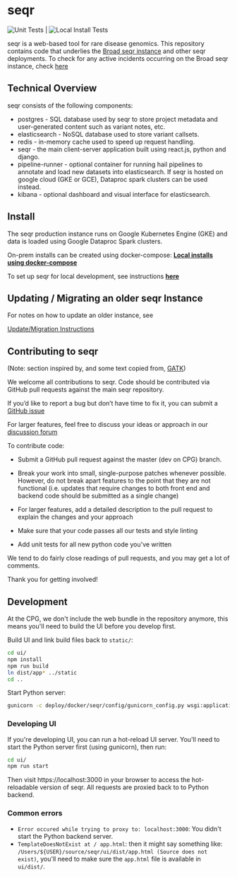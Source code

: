 # seqr

![Unit Tests](https://github.com/populationgenomics/seqr/workflows/Unit%20Tests/badge.svg?branch=main) | ![Local Install Tests](https://github.com/populationgenomics/seqr/workflows/local%20install%20tests/badge.svg?branch=main)

seqr is a web-based tool for rare disease genomics.
This repository contains code that underlies the [Broad seqr instance](http://seqr.broadinstitute.org) and other seqr deployments. To check for any active incidents occurring on the Broad seqr instance, check [here](/INCIDENTS.md)

## Technical Overview

seqr consists of the following components:
- postgres - SQL database used by seqr to store project metadata and user-generated content such as variant notes, etc.
- elasticsearch - NoSQL database used to store variant callsets.
- redis - in-memory cache used to speed up request handling.
- seqr - the main client-server application built using react.js, python and django.
- pipeline-runner - optional container for running hail pipelines to annotate and load new datasets into elasticsearch. If seqr is hosted on google cloud (GKE or GCE), Dataproc spark clusters can be used instead.
- kibana - optional dashboard and visual interface for elasticsearch.

## Install

The seqr production instance runs on Google Kubernetes Engine (GKE) and data is loaded using Google Dataproc Spark clusters. 

On-prem installs can be created using docker-compose:
**[Local installs using docker-compose](deploy/LOCAL_INSTALL.md)**  

To set up seqr for local development, see instructions **[here](deploy/LOCAL_DEVELOPMENT_INSTALL.md)**  

## Updating / Migrating an older seqr Instance	

For notes on how to update an older instance, see  	

[Update/Migration Instructions](deploy/MIGRATE.md)

## Contributing to seqr

(Note: section inspired by, and some text copied from, [GATK](https://github.com/broadinstitute/gatk#contribute))

We welcome all contributions to seqr. 
Code should be contributed via GitHub pull requests against the main seqr repository.

If you’d like to report a bug but don’t have time to fix it, you can submit a
[GitHub issue](https://github.com/broadinstitute/seqr/issues/new?assignees=&labels=bug&template=bug_report.md&title=)

For larger features, feel free to discuss your ideas or approach in our 
[discussion forum](https://github.com/broadinstitute/seqr/discussions)

To contribute code:

- Submit a GitHub pull request against the master (dev on CPG) branch.

- Break your work into small, single-purpose patches whenever possible. 
However, do not break apart features to the point that they are not functional 
(i.e. updates that require changes to both front end and backend code should be submitted as a single change)

- For larger features, add a detailed description to the pull request to explain the changes and your approach

- Make sure that your code passes all our tests and style linting

- Add unit tests for all new python code you've written

We tend to do fairly close readings of pull requests, and you may get a lot of comments.

Thank you for getting involved!

## Development

At the CPG, we don't include the web bundle in the repository anymore, this means you'll need to build the UI before you develop first.

Build UI and link build files back to `static/`:

```bash
cd ui/
npm install
npm run build
ln dist/app* ../static
cd ..
```

Start Python server:

```bash
gunicorn -c deploy/docker/seqr/config/gunicorn_config.py wsgi:application
```

### Developing UI

If you're developing UI, you can run a hot-reload UI server. You'll need to start the Python server first (using gunicorn), then run:

```bash
cd ui/
npm run start
```

Then visit https://localhost:3000 in your browser to access the hot-reloadable version of seqr. All requests are proxied back to to Python backend.

### Common errors

- `Error occured while trying to proxy to: localhost:3000`: You didn't start the Python backend server.
- `TemplateDoesNotExist at / app.html`: then it might say something like: `/Users/${USER}/source/seqr/ui/dist/app.html (Source does not exist)`, you'll need to make sure the `app.html` file is available in `ui/dist/`.
